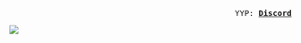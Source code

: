 <p align="right">
  <samp>
    YYP:
    <b><a href="994592006095523880">Discord</a></b>
</samp><br>
</p>


  
![](https://komarev.com/ghpvc/?username=YYP-CMD&color=blue)

